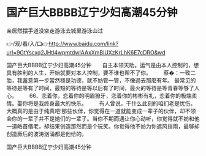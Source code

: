 # 国产巨大BBBB辽宁少妇高潮45分钟
亲居然摆手道没空走游泳去城里游泳山过

👉/观/看/入/口👉http://www.baidu.com/link?url=9GtYscxq2JHtl4wpmtdwIAAxXmBlUXzKrLhK6E7cDRO&wd

国产巨大BBBB辽宁少妇高潮45分钟　　自主本领天助。运气是由本人控制的，想具有胜利的人生，开始就要对本人控制，要不谁也帮不了你。
　　蔡�：一致二胎，我蓄意第一步當然穩是功德，就不妨管一管，不像過去那麼有年。
最常见的等待是等有了时间，最短的等待是等以后有了时间，最火的等待是等青春等够了人心。
　　66、恋着你，恋着你的明眉獠牙，恋着你的彬彬有礼，恋着你的极端柔情。娶你将是我终身最大的快乐。
　　有人曾说，干什么此刻的咱们老是忧伤。大概真的是由于纯真吧!那些伙伴，你觉得在一道就能变成一辈子的伙伴，却不领会你的一辈子并不是她们的一辈子。当你不期而遇让你心动听，你觉得就不妨和他一道皓首偕老，却结果创造那然而是个玩笑。你觉得他不妨为你遮风挡雨，最够却创造厥后的波涛汹涌都是他给的。

国产巨大BBBB辽宁少妇高潮45分钟
